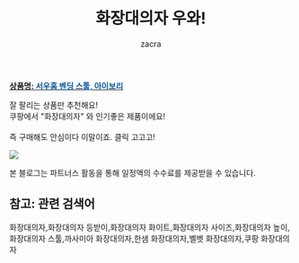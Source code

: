 ﻿---
layout: post
title:  "화장대의자 우와!"
author: zacra
categories: [ 아이템 ]
tags: [화장대의자,화장대의자 등받이,화장대의자 화이트,화장대의자 사이즈,화장대의자 높이,화장대의자 스툴,까사미아 화장대의자,한샘 화장대의자,벨벳 화장대의자,쿠팡 화장대의자]
image: https://static.coupangcdn.com/image/retail/images/2019/06/13/5/6/70b345f8-5ca5-45a5-b3a7-0d76520d837c.jpg 
description: "쿠팡에서 화장대의자 관련 상품으로 가장 잘팔리는 제품 중 하나라는 사실!!."
rating: 4.5
---

<a href="https://link.coupang.com/re/AFFSDP?lptag=AF8407795&pageKey=239191482&itemId=760333631&vendorItemId=4918172396&traceid=V0-153-5442cb52216b8b5e"><b>상품명: <font color='#01579B'>서우홈 벤딩 스툴, 아이보리</font></b></a>

잘 팔리는 상품만 추천해요!<br/>
쿠팡에서 "화장대의자" 와 인기좋은 제품이에요!<br/><br/>
즉 구매해도 안심이다 이말이죠. 클릭 고고고! <br/>



<a href="https://link.coupang.com/re/AFFSDP?lptag=AF8407795&pageKey=239191482&itemId=760333631&vendorItemId=4918172396&traceid=V0-153-5442cb52216b8b5e"><img src="https://thumbnail7.coupangcdn.com/thumbnails/remote/q89/image/retail/images/2019/06/13/5/2/edc956c8-0590-41f2-84cb-125fc0781900.jpg"></a> 

본 블로그는 파트너스 활동을 통해 일정액의 수수료를 제공받을 수 있습니다.

## 참고: 관련 검색어    
화장대의자,화장대의자 등받이,화장대의자 화이트,화장대의자 사이즈,화장대의자 높이,화장대의자 스툴,까사미아 화장대의자,한샘 화장대의자,벨벳 화장대의자,쿠팡 화장대의자